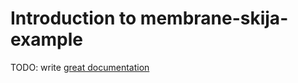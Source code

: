 # Introduction to membrane-skija-example

TODO: write [great documentation](http://jacobian.org/writing/what-to-write/)
